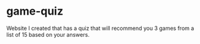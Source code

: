 # game-quiz
Website I created that has a quiz that will recommend you 3 games from a list of 15 based on your answers.
